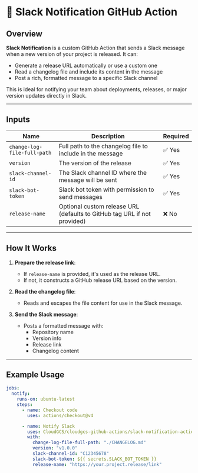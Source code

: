 # 🔔 Slack Notification GitHub Action

## Overview

**Slack Notification** is a custom GitHub Action that sends a Slack message when a new version of your project is released. It can:

- Generate a release URL automatically or use a custom one
- Read a changelog file and include its content in the message
- Post a rich, formatted message to a specific Slack channel

This is ideal for notifying your team about deployments, releases, or major version updates directly in Slack.

---

## Inputs

| Name                        | Description                                                              | Required |
| --------------------------- | ------------------------------------------------------------------------ | -------- |
| `change-log-file-full-path` | Full path to the changelog file to include in the message                | ✅ Yes   |
| `version`                   | The version of the release                                               | ✅ Yes   |
| `slack-channel-id`          | The Slack channel ID where the message will be sent                      | ✅ Yes   |
| `slack-bot-token`           | Slack bot token with permission to send messages                         | ✅ Yes   |
| `release-name`              | Optional custom release URL (defaults to GitHub tag URL if not provided) | ❌ No    |

---

## How It Works

1. **Prepare the release link**:

   - If `release-name` is provided, it's used as the release URL.
   - If not, it constructs a GitHub release URL based on the version.

2. **Read the changelog file**:

   - Reads and escapes the file content for use in the Slack message.

3. **Send the Slack message**:
   - Posts a formatted message with:
     - Repository name
     - Version info
     - Release link
     - Changelog content

---

## Example Usage

```yaml
jobs:
  notify:
    runs-on: ubuntu-latest
    steps:
      - name: Checkout code
        uses: actions/checkout@v4

      - name: Notify Slack
        uses: CloudGCS/cloudgcs-github-actions/slack-notification-action@v1
        with:
          change-log-file-full-path: "./CHANGELOG.md"
          version: "v1.0.0"
          slack-channel-id: "C12345678"
          slack-bot-token: ${{ secrets.SLACK_BOT_TOKEN }}
          release-name: "https://your.project.release/link"
```
